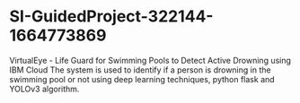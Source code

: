 # SI-GuidedProject-322144-1664773869
VirtualEye - Life Guard for Swimming Pools to Detect Active Drowning using IBM Cloud
The system is used to identify if a person is drowning in the swimming pool or not using deep learning techniques, python flask and YOLOv3 algorithm.

